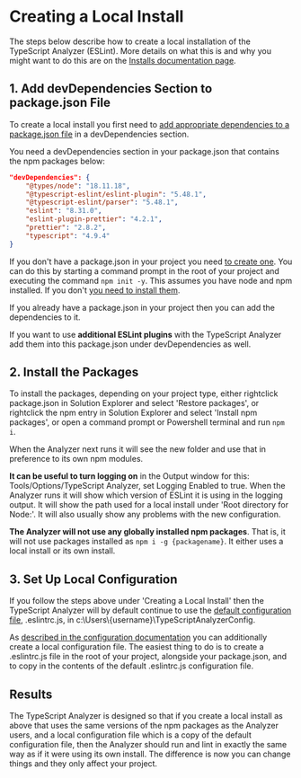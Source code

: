 ﻿# <a name="createlocalinstall"></a>Creating a Local Install

The steps below describe how to create a local installation of the TypeScript Analyzer (ESLint).  More details on what this is and why you might want to do this are on the [Installs documentation page](installs.md).

## 1. Add devDependencies Section to package.json File

To create a local install you first need to [add appropriate dependencies to a package.json file](https://docs.npmjs.com/specifying-dependencies-and-devdependencies-in-a-package-json-file) in a devDependencies section.

You need a devDependencies section in your package.json that contains the npm packages below:
``` json
"devDependencies": {
    "@types/node": "18.11.18",
    "@typescript-eslint/eslint-plugin": "5.48.1",
    "@typescript-eslint/parser": "5.48.1",
    "eslint": "8.31.0",
    "eslint-plugin-prettier": "4.2.1",
    "prettier": "2.8.2",
    "typescript": "4.9.4"
}
```

If you don't have a package.json in your project you need [to create one](https://docs.npmjs.com/creating-a-package-json-file#creating-a-default-packagejson-file).  You can do this by starting a command prompt in the root of your project and executing the command `npm init -y`.  This assumes you have node and npm installed.  If you don't [you need to install them](https://nodejs.org/en/download/).

If you already have a package.json in your project then you can add the dependencies to it.

If you want to use **additional ESLint plugins** with the TypeScript Analyzer add them into this package.json under devDependencies as well. 

## 2. Install the Packages

To install the packages, depending on your project type, either rightclick package.json in Solution Explorer and select 'Restore packages', or rightclick the npm entry in Solution Explorer and select 'Install npm packages', or open a command prompt or Powershell terminal and run `npm i`.

When the Analyzer next runs it will see the new folder and use that in preference to its own npm modules.  

**It can be useful to turn logging on** in the Output window for this: Tools/Options/TypeScript Analyzer, set Logging Enabled to true.  When the Analyzer runs it will show which version of ESLint it is using in the logging output.  It will show the path used for a local install under 'Root directory for Node:'.  It will also usually show any problems with the new configuration.

**The Analyzer will not use any globally installed npm packages**.  That is, it will not use packages installed as `npm i -g {packagename}`.  It either uses a local install or its own install.

## <a name="localconfiguration"></a>3. Set Up Local Configuration

If you follow the steps above under 'Creating a Local Install' then the TypeScript Analyzer will by default continue to use the [default configuration file](defaultconfig.md), .eslintrc.js, in c:\Users\\{username\}\TypeScriptAnalyzerConfig.

As [described in the configuration documentation](localconfiguration.md) you can additionally create a local configuration file.  The easiest thing to do is to create a .eslintrc.js file in the root of your project, alongside your package.json, and to copy in the contents of the default .eslintrc.js configuration file.

## Results

The TypeScript Analyzer is designed so that if you create a local install as above that uses the same versions of the npm packages as the Analyzer users, and a local configuration file which is a copy of the default configuration file, then the Analyzer should run and lint in exactly the same way as if it were using its own install.  The difference is now you can change things and they only affect your project.

